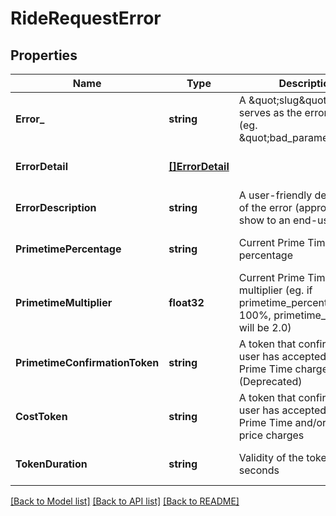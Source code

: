 # RideRequestError

## Properties
Name | Type | Description | Notes
------------ | ------------- | ------------- | -------------
**Error_** | **string** | A \&quot;slug\&quot; that serves as the error code (eg. \&quot;bad_parameter\&quot;) | [default to null]
**ErrorDetail** | [**[]ErrorDetail**](ErrorDetail.md) |  | [optional] [default to null]
**ErrorDescription** | **string** | A user-friendly description of the error (appropriate to show to an end-user) | [optional] [default to null]
**PrimetimePercentage** | **string** | Current Prime Time percentage | [optional] [default to null]
**PrimetimeMultiplier** | **float32** | Current Prime Time multiplier (eg. if primetime_percentage is 100%, primetime_multiplier will be 2.0) | [optional] [default to null]
**PrimetimeConfirmationToken** | **string** | A token that confirms the user has accepted current Prime Time charges (Deprecated) | [optional] [default to null]
**CostToken** | **string** | A token that confirms the user has accepted current Prime Time and/or fixed price charges | [optional] [default to null]
**TokenDuration** | **string** | Validity of the token in seconds | [optional] [default to null]

[[Back to Model list]](../README.md#documentation-for-models) [[Back to API list]](../README.md#documentation-for-api-endpoints) [[Back to README]](../README.md)


